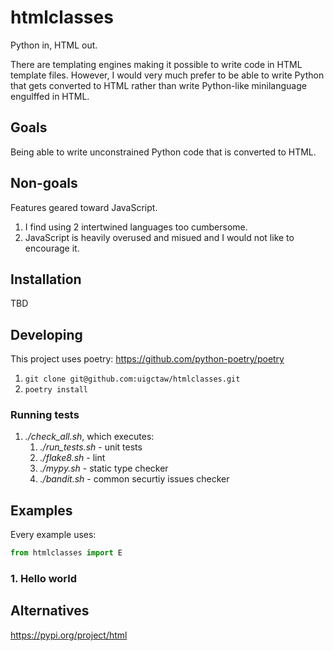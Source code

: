 # htmlclasses

Python in, HTML out.

There are templating engines making it possible to write code
in HTML template files. However, I would very much prefer
to be able to write Python that gets converted to HTML 
rather than write Python-like minilanguage engulffed in HTML. 


## Goals

Being able to write unconstrained Python code that is converted to HTML.

## Non-goals

Features geared toward JavaScript.

1. I find using 2 intertwined languages too cumbersome.
2. JavaScript is heavily overused and misued and I would not like to
   encourage it.


## Installation

TBD

## Developing

This project uses poetry: https://github.com/python-poetry/poetry

1. `git clone git@github.com:uigctaw/htmlclasses.git`
2. `poetry install`

### Running tests

1. *./check_all.sh*, which executes:
    1. *./run_tests.sh* - unit tests
    2. *./flake8.sh* - lint
    3. *./mypy.sh* - static type checker
    4. *./bandit.sh* - common securtiy issues checker

## Examples

Every example uses:

```python
from htmlclasses import E
```

### 1. Hello world




## Alternatives

https://pypi.org/project/html
